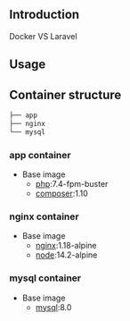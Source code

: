 ## Introduction

Docker VS Laravel

## Usage
## Container structure

```bash
├── app
├── nginx
└── mysql
```

### app container

- Base image
  - [php](https://hub.docker.com/_/php):7.4-fpm-buster
  - [composer](https://hub.docker.com/_/composer):1.10

### nginx container

- Base image
  - [nginx](https://hub.docker.com/_/nginx):1.18-alpine
  - [node](https://hub.docker.com/_/node):14.2-alpine

### mysql container

- Base image
  - [mysql](https://hub.docker.com/_/mysql):8.0
